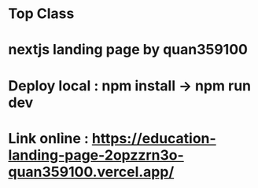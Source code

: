 # Top Class
# nextjs landing page by quan359100
# Deploy local : npm install -> npm run dev
# Link onlỉne : https://education-landing-page-2opzzrn3o-quan359100.vercel.app/ 